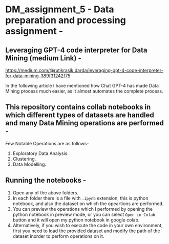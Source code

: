 # DM_assignment_5 - Data preparation and processing assignment -

## Leveraging GPT-4 code interpreter for Data Mining (medium Link) - 
https://medium.com/@rutikrasik.darda/leveraging-gpt-4-code-interpreter-for-data-mining-389f31242f75


In the following article I have mentioned how Chat GPT-4 has made Data Mining process much easier, as it almost automates the complete process. 
 
## This repository contains collab notebooks in which different types of datasets are handled and many Data Mining operations are performed - 
Few Notable Operations are as follows-
1. Exploratory Data Analysis.
2. Clustering.
3. Data Modelling.

## Running the notebooks -
1. Open any of the above folders.
2. In each folder there is a file with `.ipynb` extension, this is python notebook, and also the dataset on which the opeartions are performed.
3. You can preview the operations which I performed by opening the python notebook in preview mode, or you can select `Open in Colab` button and it will open my python notebook in google colab.
4. Alternatively, if you wish to execute the code in your own environment, first you need to load the provided dataset and modify the path of the dataset inorder to perform operations on it.
